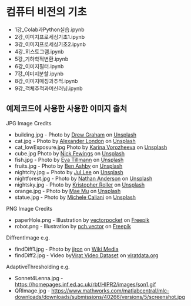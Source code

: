 # 컴퓨터 비전의 기초 

- 1강_Colab과Python실습.ipynb
- 2강_이미지프로세싱기초1.ipynb
- 3강_이미지프로세싱기초2.ipynb
- 4강_히스토그램.ipynb
- 5강_기하학적변환.ipynb
- 6강_이미지필터.ipynb
- 7강_이미지분할.ipynb
- 8강_이미지매칭과추적.ipynb
- 9강_객체추적과머신러닝.ipynb




## 예제코드에 사용한 사용한 이미지 출처

JPG Image Credits
- building.jpg - <span>Photo by <a href="https://unsplash.com/@dizzyd718?utm_source=unsplash&amp;utm_medium=referral&amp;utm_content=creditCopyText">Drew Graham</a> on <a href="https://unsplash.com/photos/VZG8SrrOcs4?utm_source=unsplash&amp;utm_medium=referral&amp;utm_content=creditCopyText">Unsplash</a></span>
- cat.jpg - <span>Photo by <a href="https://unsplash.com/@alxndr_london?utm_source=unsplash&amp;utm_medium=referral&amp;utm_content=creditCopyText">Alexander London</a> on <a href="https://unsplash.com/s/photos/odd-eye-cat?utm_source=unsplash&amp;utm_medium=referral&amp;utm_content=creditCopyText">Unsplash</a></span>
- cat_lowExposure.jpg <span>Photo by <a href="https://unsplash.com/@_k_arinn?utm_source=unsplash&amp;utm_medium=referral&amp;utm_content=creditCopyText">Karina Vorozheeva</a> on <a href="https://unsplash.com/s/photos/cat?utm_source=unsplash&amp;utm_medium=referral&amp;utm_content=creditCopyText">Unsplash</a></span>
- cube.jpg <span>Photo by <a href="https://unsplash.com/@jannerboy62?utm_source=unsplash&amp;utm_medium=referral&amp;utm_content=creditCopyText">Nick Fewings</a> on <a href="https://unsplash.com/s/photos/cube?utm_source=unsplash&amp;utm_medium=referral&amp;utm_content=creditCopyText">Unsplash</a></span>
- fish.jpg - <span>Photo by <a href="https://unsplash.com/@screeny?utm_source=unsplash&amp;utm_medium=referral&amp;utm_content=creditCopyText">Eva Tillmann</a> on <a href="https://unsplash.com/s/photos/lionfish?utm_source=unsplash&amp;utm_medium=referral&amp;utm_content=creditCopyText">Unsplash</a></span>
- fruits.jpg - <span>Photo by <a href="https://unsplash.com/@folk?utm_source=unsplash&amp;utm_medium=referral&amp;utm_content=creditCopyText">Ben Ashby</a> on <a href="https://unsplash.com/?utm_source=unsplash&amp;utm_medium=referral&amp;utm_content=creditCopyText">Unsplash</a></span>
- nightcity.jpg = <span>Photo by <a href="https://unsplash.com/@semeemee?utm_source=unsplash&amp;utm_medium=referral&amp;utm_content=creditCopyText">Jul Lee</a> on <a href="https://unsplash.com/s/photos/seoul-night?utm_source=unsplash&amp;utm_medium=referral&amp;utm_content=creditCopyText">Unsplash</a></span>
- nightforest.jpg - <span>Photo by <a href="https://unsplash.com/@nathananderson?utm_source=unsplash&amp;utm_medium=referral&amp;utm_content=creditCopyText">Nathan Anderson</a> on <a href="https://unsplash.com/s/photos/night?utm_source=unsplash&amp;utm_medium=referral&amp;utm_content=creditCopyText">Unsplash</a></span>
- nightsky.jpg - <span>Photo by <a href="https://unsplash.com/@krisroller?utm_source=unsplash&amp;utm_medium=referral&amp;utm_content=creditCopyText">Kristopher Roller</a> on <a href="https://unsplash.com/s/photos/night?utm_source=unsplash&amp;utm_medium=referral&amp;utm_content=creditCopyText">Unsplash</a></span>
- orange.jpg - <span>Photo by <a href="https://unsplash.com/@picoftasty?utm_source=unsplash&amp;utm_medium=referral&amp;utm_content=creditCopyText">Mae Mu</a> on <a href="https://unsplash.com/s/photos/fruit?utm_source=unsplash&amp;utm_medium=referral&amp;utm_content=creditCopyText">Unsplash</a></span>
- statue.jpg - <span>Photo by <a href="https://unsplash.com/@michele00caliani?utm_source=unsplash&amp;utm_medium=referral&amp;utm_content=creditCopyText">Michele Caliani</a> on <a href="https://unsplash.com/s/photos/black?utm_source=unsplash&amp;utm_medium=referral&amp;utm_content=creditCopyText">Unsplash</a></span>

PNG Image Credits
- paperHole.png - <span>Illustration by <a href="https://www.freepik.com/free-vector/hole-white-paper-sheet-3d-realistic_3685403.htm#page=1&query=paper%20hole&position=0">vectorpocket</a> on <a href='https://www.freepik.com/vectors/banner'>Freepik</a></span>
- robot.png - <span>Illustration by <a href="https://www.freepik.com/free-vector/cute-robots-set_9174532.htm#page=1&query=robot&position=13">pch.vector</a> on <a href='https://www.freepik.com/vectors/technology'>Freepik</a></span>

DiffrentImage e.g.
- findDiff1.jpg - <span>Photo by <a href="https://commons.wikimedia.org/wiki/File:Globe_and_high_court_(Spot_the_difference).jpg">jjron</a> on <a href='https://commons.wikimedia.org/'>Wiki Media</a></span>
- findDiff2.jpg - <span>Video by<a href='https://viratdata.org/'>Virat Video Dataset</a> on <a href='https://viratdata.org/'>viratdata.org</a></span>

AdaptiveThresholding e.g.
- Sonnet4Lenna.jpg - https://homepages.inf.ed.ac.uk/rbf/HIPR2/images/son1.gif
- QRImage.jpg - https://www.mathworks.com/matlabcentral/mlc-downloads/downloads/submissions/40266/versions/5/screenshot.jpg

